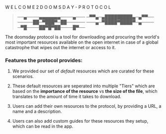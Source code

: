 W E L C O M E  2  D O O M S D A Y - P R O T O C O L

>──▄────▄▄▄▄▄▄▄────▄───
>─▀▀▄─▄█████████▄─▄▀▀──
>─────██─▀███▀─██──────
>───▄─▀████▀████▀─▄────
>─▀█────██▀█▀██────█▀──       


The doomsday protocol is a tool for downloading and procuring the world's most important resources available on the open internet in case of a global catastrophe that wipes out the internet or access to it.

### Features the protocol provides:
1. We provided our set of *default* resources which are curated for these scenarios.

2. These default resources are seperated into multiple "Tiers" which are based on the **importance of the resource** vs **the size of the file**, which translates to the amount of time it takes to download.

3. Users can add their own resources to the protocol, by providing a URL, a name and a description. 

4. Users can also add custom guides for these resources they setup, which can be read in the app.
